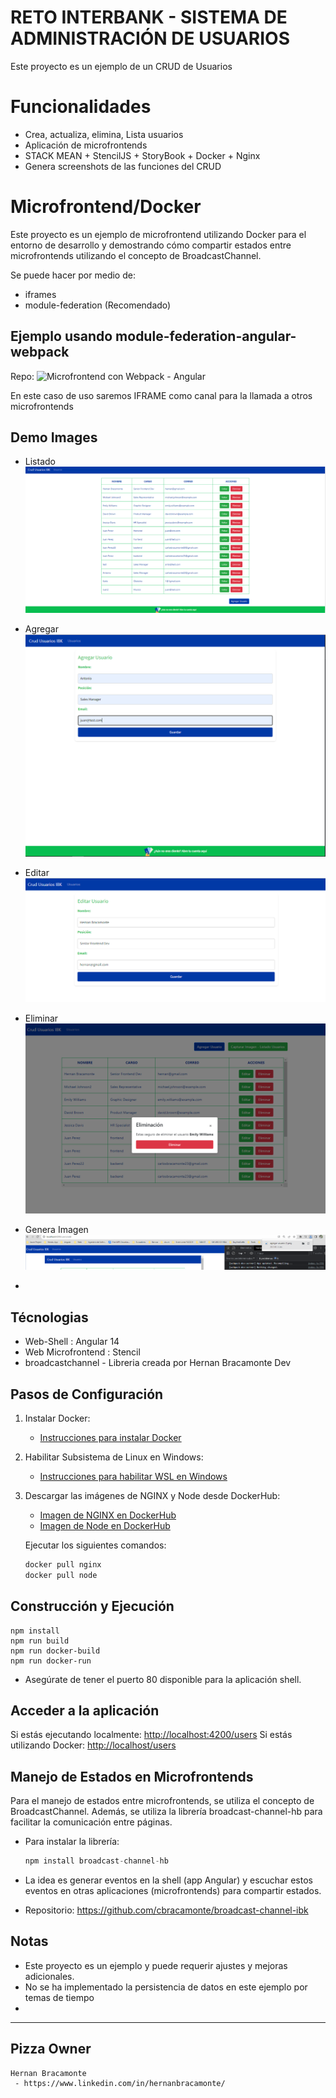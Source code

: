 # RETO INTERBANK - SISTEMA DE ADMINISTRACIÓN DE USUARIOS

Este proyecto es un ejemplo de un CRUD de Usuarios

# Funcionalidades

- Crea, actualiza, elimina, Lista usuarios
- Aplicación de microfrontends
- STACK MEAN + StencilJS + StoryBook + Docker + Nginx
- Genera screenshots de las funciones del CRUD

# Microfrontend/Docker

Este proyecto es un ejemplo de microfrontend utilizando Docker para el entorno de desarrollo y demostrando cómo compartir estados entre microfrontends utilizando el concepto de BroadcastChannel.

Se puede hacer por medio de:

- iframes
- module-federation (Recomendado)

## Ejemplo usando module-federation-angular-webpack

Repo: ![Microfrontend con Webpack - Angular](https://github.com/cbracamonte/module-federation-angular)

En este caso de uso saremos IFRAME como canal para la llamada a otros microfrontends

## Demo Images

- Listado
![Listado del Usuarios](https://raw.githubusercontent.com/cbracamonte/crud-user-ibk-challengue/main/assets/listado.PNG)
- Agregar
![Agregar del Usuarios](https://raw.githubusercontent.com/cbracamonte/crud-user-ibk-challengue/main/assets/agregar.PNG)
- Editar
![Editar del Usuarios](https://raw.githubusercontent.com/cbracamonte/crud-user-ibk-challengue/main/assets/editar.PNG)
- Eliminar
![Eliminar del Usuarios](https://raw.githubusercontent.com/cbracamonte/crud-user-ibk-challengue/main/assets/eliminar.PNG)
- Genera Imagen
![Genera imagen para su descarga](https://raw.githubusercontent.com/cbracamonte/crud-user-ibk-challengue/main/assets/generafoto.PNG)

-

## Técnologias

- Web-Shell : Angular 14
- Web Microfrontend : Stencil
- broadcastchannel - Libreria creada por Hernan Bracamonte Dev

## Pasos de Configuración

1. Instalar Docker:
   - [Instrucciones para instalar Docker](https://docs.docker.com/desktop/install/)

2. Habilitar Subsistema de Linux en Windows:
   - [Instrucciones para habilitar WSL en Windows](https://learn.microsoft.com/en-us/windows/wsl/install-manual)

3. Descargar las imágenes de NGINX y Node desde DockerHub:
   - [Imagen de NGINX en DockerHub](https://hub.docker.com/_/nginx)
   - [Imagen de Node en DockerHub](https://hub.docker.com/_/node/)

   Ejecutar los siguientes comandos:

   ```bash
   docker pull nginx
   docker pull node

## Construcción y Ejecución

    npm install
    npm run build
    npm run docker-build
    npm run docker-run

- Asegúrate de tener el puerto 80 disponible para la aplicación shell.

## Acceder a la aplicación

Si estás ejecutando localmente: <http://localhost:4200/users>
Si estás utilizando Docker: <http://localhost/users>

## Manejo de Estados en Microfrontends

Para el manejo de estados entre microfrontends, se utiliza el concepto de BroadcastChannel. Además, se utiliza la librería broadcast-channel-hb para facilitar la comunicación entre páginas.

- Para instalar la librería:

    ```javascript
    npm install broadcast-channel-hb
- La idea es generar eventos en la shell (app Angular) y escuchar estos eventos en otras aplicaciones (microfrontends) para compartir estados.

- Repositorio: <https://github.com/cbracamonte/broadcast-channel-ibk>

## Notas

- Este proyecto es un ejemplo y puede requerir ajustes y mejoras adicionales.
- No se ha implementado la persistencia de datos en este ejemplo por temas de tiempo
-

---

## Pizza Owner

    Hernan Bracamonte 
     - https://www.linkedin.com/in/hernanbracamonte/
